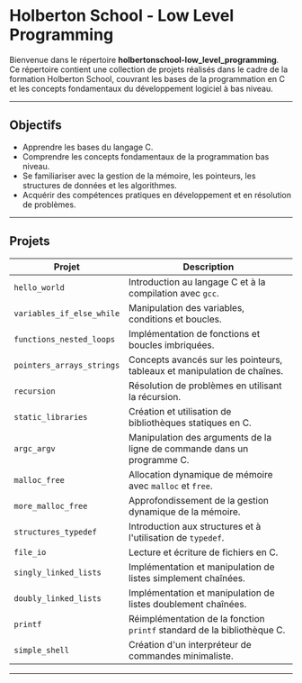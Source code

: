 # Holberton School - Low Level Programming

Bienvenue dans le répertoire **holbertonschool-low_level_programming**.  
Ce répertoire contient une collection de projets réalisés dans le cadre de la formation Holberton School, couvrant les bases de la programmation en C et les concepts fondamentaux du développement logiciel à bas niveau.

---

## Objectifs
- Apprendre les bases du langage C.
- Comprendre les concepts fondamentaux de la programmation bas niveau.
- Se familiariser avec la gestion de la mémoire, les pointeurs, les structures de données et les algorithmes.
- Acquérir des compétences pratiques en développement et en résolution de problèmes.

---

## Projets

| Projet                             | Description                                                                 |
|------------------------------------|-----------------------------------------------------------------------------|
| `hello_world`                      | Introduction au langage C et à la compilation avec `gcc`.                  |
| `variables_if_else_while`          | Manipulation des variables, conditions et boucles.                         |
| `functions_nested_loops`           | Implémentation de fonctions et boucles imbriquées.                         |
| `pointers_arrays_strings`          | Concepts avancés sur les pointeurs, tableaux et manipulation de chaînes.   |
| `recursion`                        | Résolution de problèmes en utilisant la récursion.                         |
| `static_libraries`                 | Création et utilisation de bibliothèques statiques en C.                   |
| `argc_argv`                        | Manipulation des arguments de la ligne de commande dans un programme C.    |
| `malloc_free`                      | Allocation dynamique de mémoire avec `malloc` et `free`.                   |
| `more_malloc_free`                 | Approfondissement de la gestion dynamique de la mémoire.                   |
| `structures_typedef`               | Introduction aux structures et à l'utilisation de `typedef`.               |
| `file_io`                          | Lecture et écriture de fichiers en C.                                      |
| `singly_linked_lists`              | Implémentation et manipulation de listes simplement chaînées.              |
| `doubly_linked_lists`              | Implémentation et manipulation de listes doublement chaînées.              |
| `printf`                           | Réimplémentation de la fonction `printf` standard de la bibliothèque C.    |
| `simple_shell`                     | Création d'un interpréteur de commandes minimaliste.                       |

---

